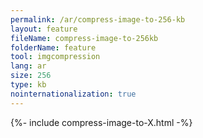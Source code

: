 ```yaml
---
permalink: /ar/compress-image-to-256-kb
layout: feature
fileName: compress-image-to-256kb
folderName: feature
tool: imgcompression
lang: ar
size: 256
type: kb
nointernationalization: true
---
```

{%- include compress-image-to-X.html -%}
      